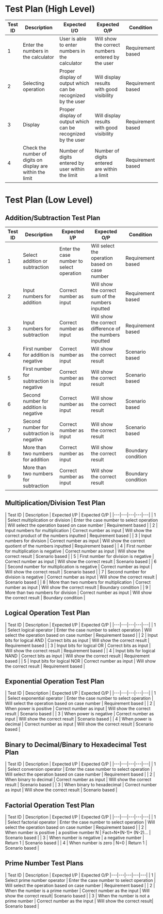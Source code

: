 # Test Plan (High Level)

| Test ID  | Description  | Expected I/O  |  Expected O/P | Condition |
|---|---|---|---|---|
| 1  | Enter the numbers in the calculator  | User is able to enter numbers in the calculator  | Will show the correct numbers entered by the user  |Requirement based |
| 2  | Selecting operation  | Proper display of output which can be recognized by the user  | Will display results with good visibility  | Requirement based |
| 3  | Display  | Proper display of output which can be recognized by the user  | Will display results with good visibility   | Requirement based |
| 4  | Check the number of digits on display are within the limit  | Number of digits entered by user within the limit  | Number of digits entered are within a limit   | Requirement based |

# Test Plan (Low Level)
## Addition/Subtraction Test Plan

|  Test ID | Description  | Expected I/P  |  Expected O/P | Condition |
|---|---|---|---|---|
|  1 |  Select addition or subtraction | Enter the case number to select operation  | Will select the operation based on case number  | Requirement based |
|  2 |  Input numbers for addition | Correct number as input  |  Will show the correct sum of the numbers inputted | Requirement based |
|  3 | Input numbers for subtraction  | Correct number as input  | Will show the correct difference of the numbers inputted   | Requirement based |
|  4 | First number for addition is negative  | Correct number as input  | Will show the correct result | Scenario based |
|  5 | First number for subtraction is negative | Correct number as input  | Will show the correct result  | Scenario based |
|  6 | Second number for addition is negative  | Correct number as input  | Will show the correct result  | Scenario based |
|  7 | Second number for subtraction is negative  | Correct number as input  | Will show the correct result  | Scenario based |
|  8 | More than two numbers for addition  | Correct number as input  | Will show the correct result  | Boundary condition |
|  9 | More than two numbers for subtraction  | Correct number as input  | Will show the correct result  | Boundary condition |


## Multiplication/Division Test Plan

|  Test ID | Description  | Expected I/P  |  Expected O/P |
|---|---|---|---|---|
|  1 |  Select multiplication or division | Enter the case number to select operation  | Will select the operation based on case number  | Requirement based |
|  2 |  Input numbers for multiplication | Correct number as input  |  Will show the correct product of the numbers inputted | Requirement based |
|  3 | Input numbers for division  | Correct number as input  | Will show the correct quotient of the numbers inputted   | Requirement based |
|  4 | First number for multiplication is negative  | Correct number as input  | Will show the correct result | Scenario based |
|  5 | First number for division is negative | Correct number as input  | Will show the correct result  | Scenario based |
|  6 | Second number for multiplication is negative  | Correct number as input  | Will show the correct result  | Scenario based |
|  7 | Second number for division is negative  | Correct number as input  | Will show the correct result  | Scenario based |
|  8 | More than two numbers for multiplication  | Correct number as input  | Will show the correct result  | Boundary condition |
|  9 | More than two numbers for division  | Correct number as input  | Will show the correct result  | Boundary condition |


## Logical Operation Test Plan

|  Test ID | Description  | Expected I/P  |  Expected O/P |
|---|---|---|---|---|
|  1 |  Select logical operator | Enter the case number to select operation  | Will select the operation based on case number  | Requirement based |
|  2 |  Input bits for logical AND  | Correct bits as input  | Will show the correct result  | Requirement based | 
|  3 | Input bits for logical OR  | Correct bits as input  | Will show the correct result   | Requirement based |
|  4 | Input bits for logical NAND | Correct bits as input  | Will show the correct result | Requirement based |
|  5 | Input bits for logical NOR | Correct number as input  | Will show the correct result  | Requirement based |

## Exponential Operation Test Plan
|  Test ID | Description  | Expected I/P  |  Expected O/P |
|---|---|---|---|---|
|  1 |  Select exponential operator | Enter the case number to select operation  | Will select the operation based on case number  | Requirement based |
|  2 |  When power is positive  | Correct number as input  | Will show the correct result  | Scenario based |
|  3 |   When power is negative | Correct number as input | Will show the correct result   | Scenario based |
|  4 |  When power is decimal   | Correct number as input | Will show the correct result | Scenario based |

## Binary to Decimal/Binary to Hexadecimal Test Plan

|  Test ID | Description  | Expected I/P  |  Expected O/P |
|---|---|---|---|---|
|  1 |  Select conversion operator | Enter the case number to select operation  | Will select the operation based on case number  | Requirement based |
|  2 |  When binary to decimal | Correct number as input  | Will show the correct result  | Scenario based |
|  3 |   When binary to hexadecimal | Correct number as input | Will show the correct result   | Scenario based |

## Factorial Operation Test Plan

|  Test ID | Description  | Expected I/P  |  Expected O/P |
|---|---|---|---|---|
|  1 |  Select factorial operator | Enter the case number to select operation  | Will select the operation based on case number  | Requirement based |
|  2 |  When number is positive  | a positive number N  | Fact=N*(N-1)* (N-2)...  | Scenario based |
|  3 |   When number is negative | a negative number | Return 1   | Scenario based |
|  4 |  When number is zero  | N=0 | Return 1 | Scenario based |

## Prime Number Test Plans

| Test ID   | Description | Expected I/P | Expected O/P
|---|---|---|---|---|
| 1 | Select prime number operator | Enter the case number to select operation  | Will select the operation based on case number  | Requirement based |
| 2 | When the number is a prime number | Correct number as the input | Will show the correct result| Scenario based |
| 3 | When the number is not a prime number | Correct number as the input | Will show the correct result| Scenario based |
